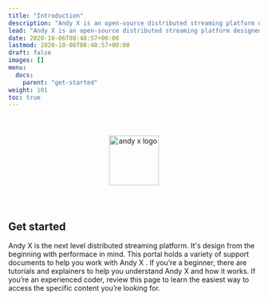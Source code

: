 ```yaml
---
title: "Introduction"
description: "Andy X is an open-source distributed streaming platform designed to deliver the best performance possible for high-performance data pipelines, streaming analytics, streaming between microservices and data integrations."
lead: "Andy X is an open-source distributed streaming platform designed to deliver the best performance possible for high-performance data pipelines, streaming analytics, streaming between microservices and data integrations."
date: 2020-10-06T08:48:57+00:00
lastmod: 2020-10-06T08:48:57+00:00
draft: false
images: []
menu:
  docs:
    parent: "get-started"
weight: 101
toc: true
---
```


<center><img src="/images/T1.png" style="height:100px; margin-top: 40px; margin-bottom: 40px" alt="andy x logo" align="middle"></center>

## Get started

Andy X is the next level distributed streaming platform. It's design from the beginning with performace in mind. This portal holds a variety of support documents to help you work with Andy X . If you’re a beginner, there are tutorials and explainers to help you understand Andy X and how it works. If you’re an experienced coder, review this page to learn the easiest way to access the specific content you’re looking for.
